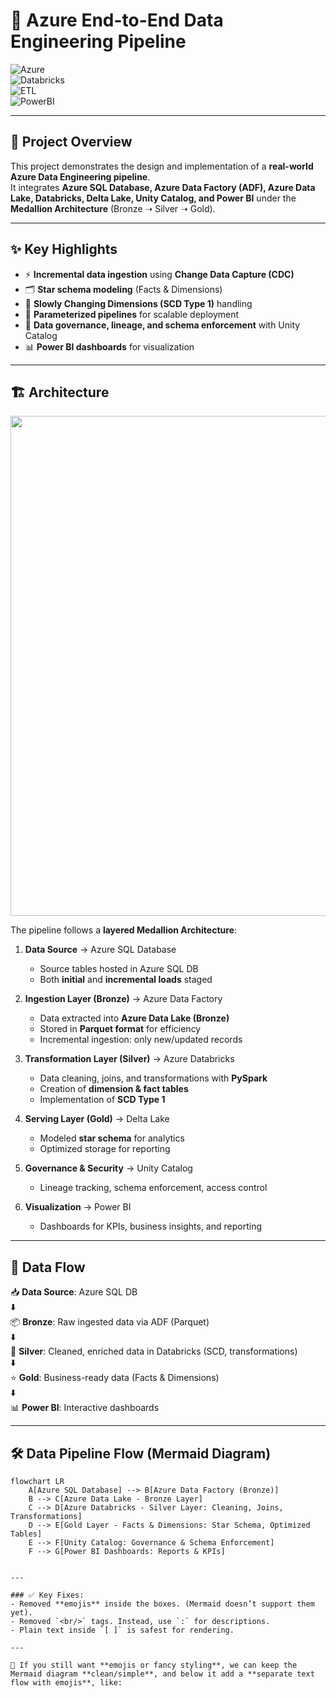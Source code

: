 # 🚀 Azure End-to-End Data Engineering Pipeline  

![Azure](https://img.shields.io/badge/Azure-Data%20Engineering-blue)  
![Databricks](https://img.shields.io/badge/Databricks-Lakehouse-orange)  
![ETL](https://img.shields.io/badge/ETL-Pipeline-green)  
![PowerBI](https://img.shields.io/badge/PowerBI-Dashboard-yellow)  

---

## 📌 Project Overview  
This project demonstrates the design and implementation of a **real-world Azure Data Engineering pipeline**.  
It integrates **Azure SQL Database, Azure Data Factory (ADF), Azure Data Lake, Databricks, Delta Lake, Unity Catalog, and Power BI** under the **Medallion Architecture** (Bronze ➝ Silver ➝ Gold).  

---

## ✨ Key Highlights  
- ⚡ **Incremental data ingestion** using **Change Data Capture (CDC)**  
- 🗂️ **Star schema modeling** (Facts & Dimensions)  
- 🔄 **Slowly Changing Dimensions (SCD Type 1)** handling  
- 🔑 **Parameterized pipelines** for scalable deployment  
- 🔐 **Data governance, lineage, and schema enforcement** with Unity Catalog  
- 📊 **Power BI dashboards** for visualization  

---

## 🏗️ Architecture  

<p align="center">
  <img src="https://raw.githubusercontent.com/tkaushik015/Enterprise-Data-Governance-and-Analytics-Framework/main/architecture.png" width="800"/>
</p>  

The pipeline follows a **layered Medallion Architecture**:  

1. **Data Source** → Azure SQL Database  
   - Source tables hosted in Azure SQL DB  
   - Both **initial** and **incremental loads** staged  

2. **Ingestion Layer (Bronze)** → Azure Data Factory  
   - Data extracted into **Azure Data Lake (Bronze)**  
   - Stored in **Parquet format** for efficiency  
   - Incremental ingestion: only new/updated records  

3. **Transformation Layer (Silver)** → Azure Databricks  
   - Data cleaning, joins, and transformations with **PySpark**  
   - Creation of **dimension & fact tables**  
   - Implementation of **SCD Type 1**  

4. **Serving Layer (Gold)** → Delta Lake  
   - Modeled **star schema** for analytics  
   - Optimized storage for reporting  

5. **Governance & Security** → Unity Catalog  
   - Lineage tracking, schema enforcement, access control  

6. **Visualization** → Power BI  
   - Dashboards for KPIs, business insights, and reporting  

---

## 🔄 Data Flow  

📥 **Data Source**: Azure SQL DB  
⬇️  
📦 **Bronze**: Raw ingested data via ADF (Parquet)  
⬇️  
🧹 **Silver**: Cleaned, enriched data in Databricks (SCD, transformations)  
⬇️  
⭐ **Gold**: Business-ready data (Facts & Dimensions)  
⬇️  
📊 **Power BI**: Interactive dashboards  

---

## 🛠 Data Pipeline Flow (Mermaid Diagram)

```mermaid
flowchart LR
    A[Azure SQL Database] --> B[Azure Data Factory (Bronze)]
    B --> C[Azure Data Lake - Bronze Layer]
    C --> D[Azure Databricks - Silver Layer: Cleaning, Joins, Transformations]
    D --> E[Gold Layer - Facts & Dimensions: Star Schema, Optimized Tables]
    E --> F[Unity Catalog: Governance & Schema Enforcement]
    F --> G[Power BI Dashboards: Reports & KPIs]


---

### ✅ Key Fixes:
- Removed **emojis** inside the boxes. (Mermaid doesn’t support them yet).  
- Removed `<br/>` tags. Instead, use `:` for descriptions.  
- Plain text inside `[ ]` is safest for rendering.  

---

📌 If you still want **emojis or fancy styling**, we can keep the Mermaid diagram **clean/simple**, and below it add a **separate text flow with emojis**, like:  



